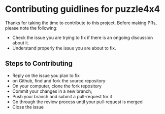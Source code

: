 # Contributing guidlines for puzzle4x4

Thanks for taking the time to contribute to this project. Before making PRs, please note the following:

- Check the issue you are trying to fix if there is an ongoing discussion about it.
- Understand properly the issue you are about to fix.

## Steps to Contributing

- Reply on the issue you plan to fix
- on Github, find and fork the source repository
- On your computer, clone the fork repository
- Commit your changes in a new branch;
- Push your branch and submit a pull-request for it
- Go through the review process until your pull-request is merged
- Close the issue


